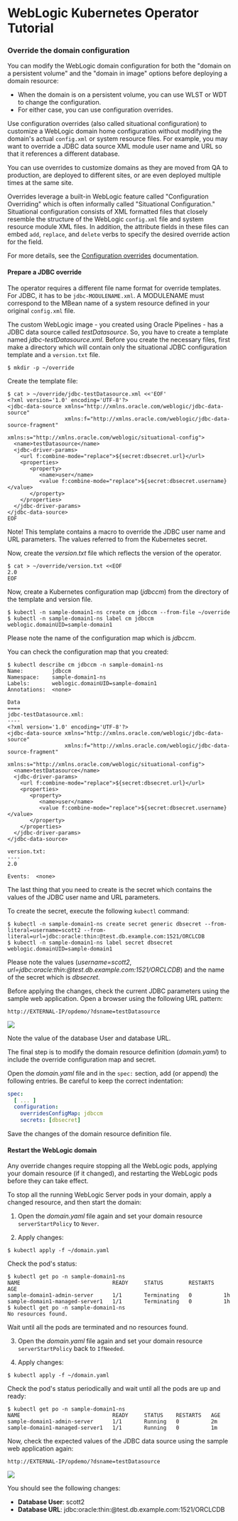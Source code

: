 # WebLogic Kubernetes Operator Tutorial #

### Override the domain configuration  ###

You can modify the WebLogic domain configuration for both the "domain on a persistent volume" and the "domain in image" options before deploying a domain resource:

- When the domain is on a persistent volume, you can use WLST or WDT to change the configuration.
- For either case, you can use configuration overrides.

Use configuration overrides (also called situational configuration) to customize a WebLogic domain home configuration without modifying the domain's actual `config.xml` or system resource files. For example, you may want to override a JDBC data source XML module user name and URL so that it references a different database.

You can use overrides to customize domains as they are moved from QA to production, are deployed to different sites, or are even deployed multiple times at the same site.

Overrides leverage a built-in WebLogic feature called "Configuration Overriding" which is often informally called "Situational Configuration." Situational configuration consists of XML formatted files that closely resemble the structure of the WebLogic `config.xml` file and system resource module XML files. In addition, the attribute fields in these files can embed `add`, `replace`, and `delete` verbs to specify the desired override action for the field.

For more details, see the [Configuration overrides](https://oracle.github.io/weblogic-kubernetes-operator/userguide/managing-domains/configoverrides/) documentation.

#### Prepare a JDBC override ####

The operator requires a different file name format for override templates. For JDBC, it has to be `jdbc-MODULENAME.xml`. A MODULENAME must correspond to the MBean name of a system resource defined in your original `config.xml` file.

The custom WebLogic image - you created using Oracle Pipelines - has a JDBC data source called *testDatasource*. So, you have to create a template named *jdbc-testDatasource.xml*.
Before you create the necessary files, first make a directory which will contain only the situational JDBC configuration template and a `version.txt` file.
```shell
$ mkdir -p ~/override
```
Create the template file:
```shell
$ cat > ~/override/jdbc-testDatasource.xml <<'EOF'
<?xml version='1.0' encoding='UTF-8'?>
<jdbc-data-source xmlns="http://xmlns.oracle.com/weblogic/jdbc-data-source"
                  xmlns:f="http://xmlns.oracle.com/weblogic/jdbc-data-source-fragment"
                  xmlns:s="http://xmlns.oracle.com/weblogic/situational-config">
  <name>testDatasource</name>
  <jdbc-driver-params>
    <url f:combine-mode="replace">${secret:dbsecret.url}</url>
    <properties>
       <property>
          <name>user</name>
          <value f:combine-mode="replace">${secret:dbsecret.username}</value>
       </property>
    </properties>
  </jdbc-driver-params>
</jdbc-data-source>
EOF
```
Note! This template contains a macro to override the JDBC user name and URL parameters. The values referred to from the Kubernetes secret.

Now, create the *version.txt* file which reflects the version of the operator.
```shell
$ cat > ~/override/version.txt <<EOF
2.0
EOF
```
Now, create a Kubernetes configuration map (*jdbccm*) from the directory of the template and version file.
```shell
$ kubectl -n sample-domain1-ns create cm jdbccm --from-file ~/override
$ kubectl -n sample-domain1-ns label cm jdbccm weblogic.domainUID=sample-domain1
```
Please note the name of the configuration map which is *jdbccm*.

You can check the configuration map that you created:
```shell
$ kubectl describe cm jdbccm -n sample-domain1-ns
Name:         jdbccm
Namespace:    sample-domain1-ns
Labels:       weblogic.domainUID=sample-domain1
Annotations:  <none>

Data
====
jdbc-testDatasource.xml:
----
<?xml version='1.0' encoding='UTF-8'?>
<jdbc-data-source xmlns="http://xmlns.oracle.com/weblogic/jdbc-data-source"
                  xmlns:f="http://xmlns.oracle.com/weblogic/jdbc-data-source-fragment"
                  xmlns:s="http://xmlns.oracle.com/weblogic/situational-config">
  <name>testDatasource</name>
  <jdbc-driver-params>
    <url f:combine-mode="replace">${secret:dbsecret.url}</url>
    <properties>
       <property>
          <name>user</name>
          <value f:combine-mode="replace">${secret:dbsecret.username}</value>
       </property>
    </properties>
  </jdbc-driver-params>
</jdbc-data-source>

version.txt:
----
2.0

Events:  <none>
```

The last thing that you need to create is the secret which contains the values of the JDBC user name and URL parameters.

To create the secret, execute the following `kubectl` command:
```shell
$ kubectl -n sample-domain1-ns create secret generic dbsecret --from-literal=username=scott2 --from-literal=url=jdbc:oracle:thin:@test.db.example.com:1521/ORCLCDB
$ kubectl -n sample-domain1-ns label secret dbsecret weblogic.domainUID=sample-domain1
```
Please note the values (*username=scott2*, *url=jdbc:oracle:thin:@test.db.example.com:1521/ORCLCDB*) and the name of the secret which is *dbsecret*.

Before applying the changes, check the current JDBC parameters using the sample web application. Open a browser using the following URL pattern:

`http://EXTERNAL-IP/opdemo/?dsname=testDatasource`

![](../images/override/original.jdbc.properties.png)

Note the value of the database User and database URL.

The final step is to modify the domain resource definition (*domain.yaml*) to include the override configuration map and secret.

Open the *domain.yaml* file and in the `spec:` section, add (or append) the following entries. Be careful to keep the correct indentation:
```yaml
spec:
  [ ... ]
  configuration:
    overridesConfigMap: jdbccm
    secrets: [dbsecret]
```
Save the changes of the domain resource definition file.

#### Restart the WebLogic domain ####

Any override changes require stopping all the WebLogic pods, applying your domain resource (if it changed), and restarting the WebLogic pods before they can take effect.

To stop all the running WebLogic Server pods in your domain, apply a changed resource, and then start the domain:

1. Open the *domain.yaml* file again and set your domain resource `serverStartPolicy` to `Never`.

2. Apply changes:
```shell
$ kubectl apply -f ~/domain.yaml
```
Check the pod's status:
```shell
$ kubectl get po -n sample-domain1-ns
NAME                             READY     STATUS        RESTARTS   AGE
sample-domain1-admin-server      1/1       Terminating   0          1h
sample-domain1-managed-server1   1/1       Terminating   0          1h
$ kubectl get po -n sample-domain1-ns
No resources found.
```
Wait until all the pods are terminated and no resources found.

3. Open the *domain.yaml* file again and set your domain resource `serverStartPolicy` back to `IfNeeded`.

4. Apply changes:
```shell
$ kubectl apply -f ~/domain.yaml
```
Check the pod's status periodically and wait until all the pods are up and ready:
```shell
$ kubectl get po -n sample-domain1-ns
NAME                             READY     STATUS    RESTARTS   AGE
sample-domain1-admin-server      1/1       Running   0          2m
sample-domain1-managed-server1   1/1       Running   0          1m
```

Now, check the expected values of the JDBC data source using the sample web application again:

`http://EXTERNAL-IP/opdemo/?dsname=testDatasource`

![](../images/override/updated.jdbc.properties.png)

You should see the following changes:
- **Database User**: scott2
- **Database URL**: jdbc:oracle:thin:@test.db.example.com:1521/ORCLCDB
